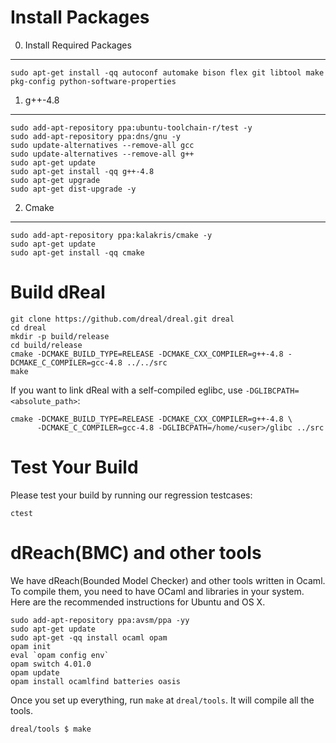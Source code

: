 Install Packages
================

0. Install Required Packages
--------------------

    sudo apt-get install -qq autoconf automake bison flex git libtool make pkg-config python-software-properties

1. g++-4.8
----------

    sudo add-apt-repository ppa:ubuntu-toolchain-r/test -y
    sudo add-apt-repository ppa:dns/gnu -y
    sudo update-alternatives --remove-all gcc
    sudo update-alternatives --remove-all g++
    sudo apt-get update
    sudo apt-get install -qq g++-4.8
    sudo apt-get upgrade
    sudo apt-get dist-upgrade -y

2. Cmake
-------------------------------

    sudo add-apt-repository ppa:kalakris/cmake -y
    sudo apt-get update
    sudo apt-get install -qq cmake

Build dReal
===========

    git clone https://github.com/dreal/dreal.git dreal
    cd dreal
    mkdir -p build/release
    cd build/release
    cmake -DCMAKE_BUILD_TYPE=RELEASE -DCMAKE_CXX_COMPILER=g++-4.8 -DCMAKE_C_COMPILER=gcc-4.8 ../../src
    make

If you want to link dReal with a self-compiled eglibc, use ``-DGLIBCPATH=<absolute_path>``:

~~~~~~~~~
cmake -DCMAKE_BUILD_TYPE=RELEASE -DCMAKE_CXX_COMPILER=g++-4.8 \
      -DCMAKE_C_COMPILER=gcc-4.8 -DGLIBCPATH=/home/<user>/glibc ../src
~~~~~~~~~

Test Your Build
===============

Please test your build by running our regression testcases:

    ctest

dReach(BMC) and other tools
===========================

We have dReach(Bounded Model Checker) and other tools written in
Ocaml. To compile them, you need to have OCaml and libraries in your
system. Here are the recommended instructions for Ubuntu and OS X.

    sudo add-apt-repository ppa:avsm/ppa -yy
    sudo apt-get update
    sudo apt-get -qq install ocaml opam
    opam init
    eval `opam config env`
    opam switch 4.01.0
    opam update
    opam install ocamlfind batteries oasis

Once you set up everything, run `make` at `dreal/tools`. It will compile
all the tools.

    dreal/tools $ make
